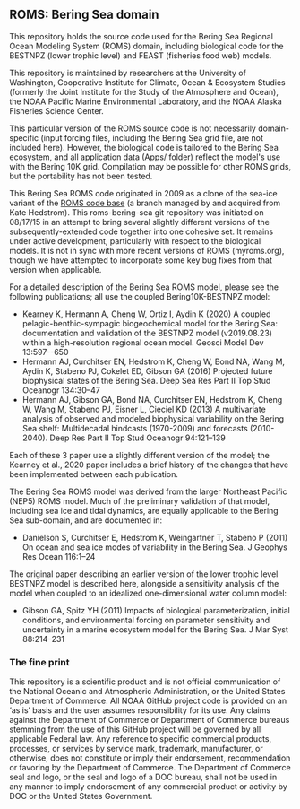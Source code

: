 ## ROMS: Bering Sea domain

This repository holds the source code used for the Bering Sea Regional Ocean Modeling System (ROMS) domain, including biological code for the BESTNPZ (lower trophic level) and FEAST (fisheries food web) models.  

This repository is maintained by researchers at the University of Washington, Cooperative Institute for Climate, Ocean & Ecosystem Studies (formerly the Joint Institute for the Study of the Atmosphere and Ocean), the NOAA Pacific Marine Environmental Laboratory, and the NOAA Alaska Fisheries Science Center.

This particular version of the ROMS source code is not necessarily domain-specific (input forcing files, including the Bering Sea grid file, are not included here).  However, the biological code is tailored to the Bering Sea ecosystem, and all application data (Apps/ folder) reflect the model's use with the Bering 10K grid.  Compilation may be possible for other ROMS grids, but the portability has not been tested.

This Bering Sea ROMS code originated in 2009 as a clone of the sea-ice variant of the  [ROMS code base](https://www.myroms.org) (a branch managed by and acquired from Kate Hedstrom). This roms-bering-sea git repository was initiated on 08/17/15 in an attempt to bring several slightly different versions of the subsequently-extended code together into one cohesive set.  It remains under active development, particularly with respect to the biological models.  It is not in sync with more recent versions of ROMS (myroms.org), though we have attempted to incorporate some key bug fixes from that version when applicable.

For a detailed description of the Bering Sea ROMS model, please see the following publications; all use the coupled Bering10K-BESTNPZ model:

- Kearney K, Hermann A, Cheng W, Ortiz I, Aydin K (2020) A coupled pelagic-benthic-sympagic biogeochemical model for the Bering Sea: documentation and validation of the BESTNPZ model (v2019.08.23) within a high-resolution regional ocean model. Geosci Model Dev 13:597--650
- Hermann AJ, Curchitser EN, Hedstrom K, Cheng W, Bond NA, Wang M, Aydin K, Stabeno PJ, Cokelet ED, Gibson GA (2016) Projected future biophysical states of the Bering Sea. Deep Sea Res Part II Top Stud Oceanogr 134:30–47
- Hermann AJ, Gibson GA, Bond NA, Curchitser EN, Hedstrom K, Cheng W, Wang M, Stabeno PJ, Eisner L, Cieciel KD (2013) A multivariate analysis of observed and modeled biophysical variability on the Bering Sea shelf: Multidecadal hindcasts (1970-2009) and forecasts (2010-2040). Deep Res Part II Top Stud Oceanogr 94:121–139

Each of these 3 paper use a slightly different version of the model; the Kearney et al., 2020 paper includes a brief history of the changes that have been implemented between each publication.

The Bering Sea ROMS model was derived from the larger Northeast Pacific (NEP5) ROMS model.  Much of the preliminary validation of that model, including sea ice and tidal dynamics, are equally applicable to the Bering Sea sub-domain, and are documented in:

- Danielson S, Curchitser E, Hedstrom K, Weingartner T, Stabeno P (2011) On ocean and sea ice modes of variability in the Bering Sea. J Geophys Res Ocean 116:1–24 

The original paper describing an earlier version of the lower trophic level BESTNPZ model is described here, alongside a sensitivity analysis of the model when coupled to an idealized one-dimensional water column model:

- Gibson GA, Spitz YH (2011) Impacts of biological parameterization, initial conditions, and environmental forcing on parameter sensitivity and uncertainty in a marine ecosystem model for the Bering Sea. J Mar Syst 88:214–231

### The fine print

This repository is a scientific product and is not official communication of the National Oceanic and Atmospheric Administration, or the United States Department of Commerce. All NOAA GitHub project code is provided on an ‘as is’ basis and the user assumes responsibility for its use. Any claims against the Department of Commerce or Department of Commerce bureaus stemming from the use of this GitHub project will be governed by all applicable Federal law. Any reference to specific commercial products, processes, or services by service mark, trademark, manufacturer, or otherwise, does not constitute or
imply their endorsement, recommendation or favoring by the Department of Commerce. The Department of Commerce seal and logo, or the seal and logo of a DOC bureau, shall not be used in any manner to imply endorsement of any commercial product or activity by DOC or the United States Government.


<!-- Please follow [this link](http://kakearney.github.io/roms-bering-sea/) for a description of the code, as well as a tutorial for new git users. -->